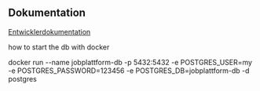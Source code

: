 ## Dokumentation

[Entwicklerdokumentation](https://vm-2d21.inf.h-brs.de/inf_se2_wise23_Team_7/inf_se2_wise23_Team_7/-/blob/feature/student-profil-anlegen/doc/programmierung/entwickler-dokumentation.md?ref_type=heads)


how to start the db with docker

docker run --name jobplattform-db -p 5432:5432 -e POSTGRES_USER=my -e POSTGRES_PASSWORD=123456 -e POSTGRES_DB=jobplattform-db -d postgres


